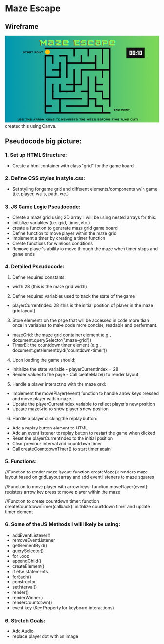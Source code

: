 # Maze Escape

## Wireframe

![Alt text](image.png)
created this using Canva.

## Pseudocode big picture:

### 1. Set up HTML Structure:
- Create a html container with class "grid" for the game board
### 2. Define CSS styles in style.css:
- Set styling for game grid and different elements/components w/in game (i.e. player, walls, path, etc.)
### 3. JS Game Logic Pseudocode:
-  Create a maze grid using 2D array. I will be using nested arrays for this.
- Initialize variables (i.e. grid, timer, etc.)
- create a function to generate maze grid game board
- Define function to move player within the maze grid
- Implement a timer by creating a timer function
- Create functions for win/loss conditions 
- Remove player's ability to move through the maze when timer stops and game ends

### 4. Detailed Pseudocode: 
1. Define required constants:
  - width 28 (this is the maze grid width)
2. Define required variables used to track the state of the game
  - playerCurrentIndex: 28 (this is the initial position of player in the maze grid layout)
3. Store elements on the page that will be accessed in code more than once in variables to make code more concise, readable and performant.
  - mazeGrid: the maze grid container element (e.g., document.querySelector('.maze-grid'))
  - TimerEl: the countdown timer element (e.g., document.getelementbyId('countdown-timer'))
4. Upon loading the game should:
  - Initialize the state variable - playerCurrentIndex = 28
  - Render values to the page - Call createMaze() to render layout
5. Handle a player interacting with the maze grid:
  - Implement the movePlayer(event) function to handle arrow keys pressed and move player within maze.
  - Update the playerCurrentIndex variable to reflect player's new position 
  - Update mazeGrid to show player's new position
6. Handle a player clicking the replay button:
  - Add a replay button element to HTML
  - Add an event listener to replay button to restart the game when clicked
  - Reset the playerCurrentIndex to the initial position
  - Clear previous interval and countdown timer
  - Call createCountdownTimer() to start timer again

### 5. Functions:

//Function to render maze layout:
function createMaze(): renders maze layout based on gridLayout array and add event listeners to maze squares

//Function to move player with arrow keys:
function movePlayer(event): registers arrow key press to move player within the maze

//Function to create countdown timer:
function createCountdownTimer(callback): initialize countdown timer and update timer element

### 6. Some of the JS Methods I will likely be using:

- addEventListener()
- removeEventListener
- getElementById()
- querySelector()
- for Loop
- appendChild()
- createElement()
- if else statements
- forEach()
- constructor
- setInterval()
- render()
- renderWinner()
- renderCountdown()
- event.key (Key Property for keyboard interactions)

### 6. Stretch Goals:
- Add Audio
- replace player dot with an image 